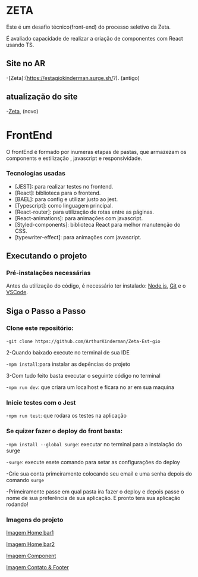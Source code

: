 # ZETA

<p>Este é um desafio técnico(front-end) do processo seletivo da Zeta.</p>
<p>É avaliado capacidade de realizar a criação de componentes com React usando TS.</p>

## Site no AR

-[Zeta]:(https://estagiokinderman.surge.sh/?). (antigo)
## atualização do site
-[Zeta](https://gentle-vacherin-96bd1f.netlify.app/), (novo)
# FrontEnd

O frontEnd é formado por inumeras etapas de pastas, que armazezam os components e estilização , javascript e responsividade. 

### Tecnologias usadas

- [JEST]: para realizar testes no frontend.
- [React]: biblioteca para o frontend.
- [BAEL]: para config e utilizar justo ao jest.
- [Typescript]: como linguagem principal.
- [React-router]: para utilização de rotas entre as páginas.
- [React-animations]: para animações com javascript.
- [Styled-components]: biblioteca React para melhor manutenção do CSS.
- [typewriter-effect]: para animações com javascript.

## Executando o projeto

### Pré-instalações necessárias

Antes da utilização do código, é necessário ter instalado:
[Node.js](https://nodejs.org/en/), [Git](https://git-scm.com) e o [VSCode](https://code.visualstudio.com/).

## Siga o Passo a Passo

### Clone este repositório:

-`git clone https://github.com/ArthurKinderman/Zeta-Est-gio`

2-Quando baixado execute no terminal de sua IDE

-`npm install`:para instalar as depências do projeto

3-Com tudo feito basta executar o seguinte código no terminal

-`npm run dev`: que criara um localhost e ficara no ar em sua maquina

### Inicie testes com o Jest

-`npm run test`: que rodara os testes na aplicação


### Se quizer fazer o deploy do front basta:

-`npm install --global surge`: executar no terminal para a instalação do surge

-`surge`: execute esete comando para setar as configurações do deploy

-Crie sua conta primeiramente colocando seu email e uma senha depois do comando `surge`

-Primeiramente passe em qual pasta ira fazer o deploy e depois passe o nome de sua preferência de sua aplicação. E pronto tera sua aplicação rodando!


### Imagens do projeto

[Imagem Home bar1](./public/home1.png)

[Imagem Home bar2](./public/home2.png)

[Imagem Component](./public/missoes.png)

[Imagem Contato & Footer](./public/pcfooter.png)


